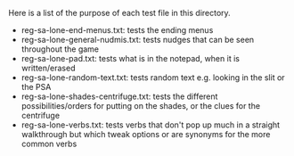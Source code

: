 Here is a list of the purpose of each test file in this directory.

* reg-sa-lone-end-menus.txt: tests the ending menus
* reg-sa-lone-general-nudmis.txt: tests nudges that can be seen throughout the game
* reg-sa-lone-pad.txt: tests what is in the notepad, when it is written/erased
* reg-sa-lone-random-text.txt: tests random text e.g. looking in the slit or the PSA
* reg-sa-lone-shades-centrifuge.txt: tests the different possibilities/orders for putting on the shades, or the clues for the centrifuge
* reg-sa-lone-verbs.txt: tests verbs that don't pop up much in a straight walkthrough but which tweak options or are synonyms for the more common verbs

